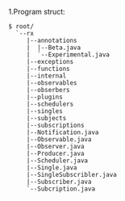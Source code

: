 1.Program struct:  
    
    $ root/
      `--rx
         |--annotations
         |  |--Beta.java
         |  `--Experimental.java
         |--exceptions
         |--functions
         |--internal
         |--observables
         |--obserbers
         |--plugins
         |--schedulers
         |--singles
         |--subjects
         |--subscriptions
         |--Notification.java
         |--Observable.java
         |--Observer.java
         |--Producer.java
         |--Scheduler.java
         |--Single.java
         |--SingleSubscribler.java
         |--Subscriber.java
         `--Subcription.java
